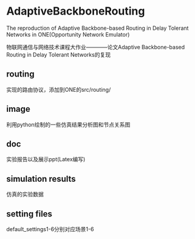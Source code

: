 # AdaptiveBackboneRouting
The reproduction of Adaptive Backbone-based Routing in Delay Tolerant Networks in ONE(Opportunity Network Emulator)

物联网通信与网络技术课程大作业————论文Adaptive Backbone-based Routing in Delay Tolerant Networks的复现

## routing
实现的路由协议，添加到ONE的src/routing/

## image
利用python绘制的一些仿真结果分析图和节点关系图

## doc
实验报告以及展示ppt(Latex编写)

## simulation results
仿真的实验数据

## setting files
default_settings1-6分别对应场景1-6
